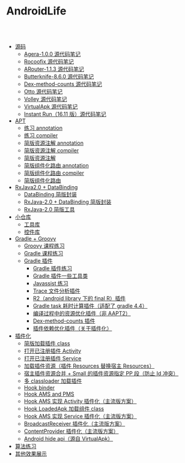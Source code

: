 AndroidLife
==

<br>
<br>

- [源码](https://github.com/CaMnter/AndroidLife#sourceCode)    
    - [Agera-1.0.0 源代码笔记](https://github.com/CaMnter/AndroidLife/tree/master/agera-1.0.0/src/main/java/com/google/android/agera)   
    - [Rocoofix 源代码笔记](https://github.com/CaMnter/AndroidLife/tree/master/rocoofix/src/main/java/com/dodola/rocoofix)   
    - [ARouter-1.1.3 源代码笔记](https://github.com/CaMnter/AndroidLife/tree/master/arouter-1.1.3)
    - [Butterknife-8.6.0 源代码笔记](https://github.com/CaMnter/AndroidLife/tree/master/butterknife-8.6.0)
    - [Dex-method-counts 源代码笔记](https://github.com/CaMnter/AndroidLife/tree/master/dex-method-counts/src/main/java)
    - [Otto 源代码笔记](https://github.com/CaMnter/AndroidLife/tree/master/otto/src/main/java/com/camnter/otto)
    - [Volley 源代码笔记](https://github.com/CaMnter/AndroidLife/tree/master/volley/src/main/java/com/android/volley)
    - [VirtualApk 源代码笔记](https://github.com/CaMnter/AndroidLife/tree/master/virtualapk-core-library/src/main/java/com/didi/virtualapk)
    - [Instant Run（16.11 版）源代码笔记](https://github.com/CaMnter/AndroidLife/tree/master/instant-run)
- [APT](https://github.com/CaMnter/AndroidLife#apt)
    - [练习 annotation](https://github.com/CaMnter/AndroidLife/tree/master/annotation-processor-annotation/src/main/java/com/camnter/annotation/processor/annotation)
    - [练习 compiler](https://github.com/CaMnter/AndroidLife/tree/master/annotation-processor-compiler/src/main/java/com/camnter/annotation/processor/compiler)
    - [简版资源注解 annotation](https://github.com/CaMnter/AndroidLife/tree/master/smartsave-annotation/src/main/java/com/camnter/smartsave/annotation)
    - [简版资源注解 compiler](https://github.com/CaMnter/AndroidLife/tree/master/smartsave-compiler/src/main/java/com/camnter/smartsave/compiler)
    - [简版资源注解](https://github.com/CaMnter/AndroidLife/tree/master/smartsave/src/main/java/com/camnter/smartsave)
    - [简版组件化路由 annotation](https://github.com/CaMnter/AndroidLife/tree/master/smartrouter-annotation/src/main/java/com/camnter/smartrouter)
    - [简版组件化路由 compiler](https://github.com/CaMnter/AndroidLife/tree/master/smartrouter-compiler/src/main/java/com/camnter/smartrounter/complier)
    - [简版组件化路由](https://github.com/CaMnter/AndroidLife/tree/master/smartrouter/src/main/java/com/camnter/smartrouter)
- [RxJava2.0 + DataBinding](https://github.com/CaMnter/AndroidLife#rxJava2.0AndDataBinding)
    - [DataBinding 简版封装](https://github.com/CaMnter/AndroidLife/tree/master/databinding/src/main/java/com/camnter/databinding)
    - [RxJava-2.0 + DataBinding 简版封装](https://github.com/CaMnter/AndroidLife/tree/master/databinding-rxjava/src/main/java/com/camnter/databinding/rxjava)
    - [RxJava-2.0 简版工具](https://github.com/CaMnter/AndroidLife/tree/master/rxjava2/src/main/java/com/camnter/rxjava2)
- [小仓库](https://github.com/CaMnter/AndroidLife#smallWarehouse)    
    - [工具库](https://github.com/CaMnter/AndroidLife/tree/master/utils/src/main/java/com/camnter/utils)
    - [控件库](https://github.com/CaMnter/AndroidLife/tree/master/widget/src/main/java/com/camnter/newlife/widget)
- [Gradle + Groovy](https://github.com/CaMnter/AndroidLife#gradleAndGroovy)
    - [Groovy 课程练习](https://github.com/CaMnter/AndroidLife/tree/master/groovy-life/src/main/groovy)
    - [Gradle 课程练习](https://github.com/CaMnter/AndroidLife/tree/master/gradle-plugin-course)
    - [Gradle 插件](https://github.com/CaMnter/AndroidLife/tree/master/gradle-plugin-life)
        - [Gradle 插件练习](https://github.com/CaMnter/AndroidLife/tree/master/gradle-plugin-life/life-plugin/src/main/groovy/com/camnter/gradle/plugin/life)
        - [Gradle 插件一些工具类](https://github.com/CaMnter/AndroidLife/tree/master/gradle-plugin-life/magic-plugin-kit/src/main/groovy/com/camnter/gradle/magic/plugin/kit)
        - [Javassist 练习](https://github.com/CaMnter/AndroidLife/tree/master/gradle-plugin-life/life-javassist-plugin/src/main/groovy/com/camnter/life/javassist/plugin)
        - [Trace 文件分析插件](https://github.com/CaMnter/AndroidLife/tree/master/buildSrc/src/main/groovy/com/camnter/gradle/plugin/method/trace)
        - [R2（android library 下的 final R）插件](https://github.com/CaMnter/AndroidLife/tree/master/buildSrc/src/main/groovy/com/camnter/gradle/plugin/r2)
        - [Gradle task 耗时计算插件（适配了 gradle 4.4）](https://github.com/CaMnter/AndroidLife/tree/master/buildSrc/src/main/groovy/com/camnter/gradle/plugin/toytime)
        - [编译过程中的资源优化插件（非 AAPT2）](https://github.com/CaMnter/AndroidLife/tree/master/buildSrc/src/main/groovy/com/camnter/gradle/plugin/resources)
        - [Dex-method-counts 插件](https://github.com/CaMnter/AndroidLife/tree/master/buildSrc/src/main/groovy/com/camnter/gradle/plugin/dex/method/counts)
        - [插件依赖优化插件（关于插件化）](https://github.com/CaMnter/AndroidLife/tree/master/buildSrc/src/main/groovy/com/camnter/gradle/plugin/reduce/dependency/packaging)
- [插件化](https://github.com/CaMnter/AndroidLife#plugin)
    - [简版加载插件 class](https://github.com/CaMnter/AndroidLife/tree/master/plugin-life/load-simple-plugin)
    - [打开已注册插件 Activity](https://github.com/CaMnter/AndroidLife/tree/master/plugin-life/register-activity-plugin)
    - [打开已注册插件 Service](https://github.com/CaMnter/AndroidLife/tree/master/plugin-life/load-service-plugin)
    - [加载插件资源（插件 Resources 替换宿主 Resources）](https://github.com/CaMnter/AndroidLife/tree/master/plugin-life/load-plugin-resources)
    - [宿主插件资源合并 + Small 的插件资源指定 PP 段（防止 Id 冲突）](https://github.com/CaMnter/AndroidLife/blob/master/plugin-life/single-resources/single-resources-plugin/app/src/main/java/com/camnter/single/resources/plugin/SingleResourcesPluginActivity.java)
    - [多 classloader 加载插件](https://github.com/CaMnter/AndroidLife/tree/master/plugin-life/multi-classloader-plugin)
    - [Hook binder](https://github.com/CaMnter/AndroidLife/tree/master/plugin-life/hook-binder/src/main/java/com/camnter/hook/binder)
    - [Hook AMS and PMS](https://github.com/CaMnter/AndroidLife/tree/master/plugin-life/hook-ams-and-pms/src/main/java/com/camnter/hook/ams/and/pms)
    - [Hook AMS 实现 Activity 插件化（主流版方案）](https://github.com/CaMnter/AndroidLife/tree/master/plugin-life/hook-ams-for-activity-plugin)
    - [Hook LoadedApk 加载组件 class](https://github.com/CaMnter/AndroidLife/tree/master/plugin-life/hook-loadedapk-classloader)
    - [Hook AMS 实现 Service 插件化（主流版方案）](https://github.com/CaMnter/AndroidLife/tree/master/plugin-life/hook-ams-for-service-plugin)
    - [BroadcastReceiver 插件化（主流版方案）](https://github.com/CaMnter/AndroidLife/tree/master/plugin-life/broadcast-receiver-plugin)
    - [ContentProvider 插件化（主流版方案）](https://github.com/CaMnter/AndroidLife/tree/master/plugin-life/content-provider-plugin)
    - [Android hide api（源自 VirtualApk）](https://github.com/CaMnter/AndroidLife/tree/master/android-hide-api-library/src/main)
- [算法练习](https://github.com/CaMnter/BasicExercises)
- [其他效果展示](https://github.com/CaMnter/AndroidLife/blob/master/MORE_README.md)

<br>
<br>
